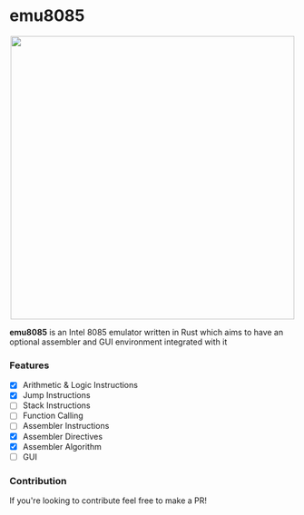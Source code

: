 # emu8085 

<div style="text-align: center">
  <img src="https://i.imgur.com/06PAjuS.png" width=500 height=500 style="margin: 0 auto;"></img>
</div>

**emu8085** is an Intel 8085 emulator written in Rust which aims to have an optional assembler and GUI environment integrated with it

### Features

- [x] Arithmetic & Logic Instructions
- [x] Jump Instructions
- [ ] Stack Instructions
- [ ] Function Calling
- [ ] Assembler Instructions
- [x] Assembler Directives
- [x] Assembler Algorithm
- [ ] GUI

### Contribution

If you're looking to contribute feel free to make a PR!
